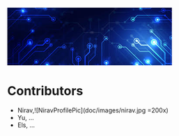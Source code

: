 
![Project Banner](/doc/images/banner.png)

# Contributors

- Nirav,![NiravProfilePic](doc/images/nirav.jpg =200x)
- Yu, ...
- Els, ...
